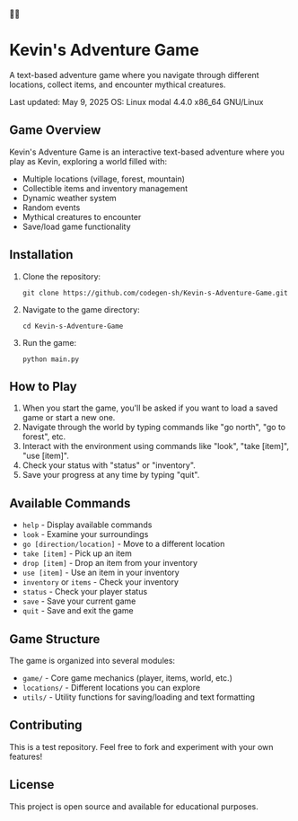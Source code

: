 🌈🌈
# Kevin's Adventure Game

A text-based adventure game where you navigate through different locations, collect items, and encounter mythical creatures.

Last updated: May 9, 2025
OS: Linux modal 4.4.0 x86_64 GNU/Linux

## Game Overview

Kevin's Adventure Game is an interactive text-based adventure where you play as Kevin, exploring a world filled with:
- Multiple locations (village, forest, mountain)
- Collectible items and inventory management
- Dynamic weather system
- Random events
- Mythical creatures to encounter
- Save/load game functionality

## Installation

1. Clone the repository:
   ```
   git clone https://github.com/codegen-sh/Kevin-s-Adventure-Game.git
   ```

2. Navigate to the game directory:
   ```
   cd Kevin-s-Adventure-Game
   ```

3. Run the game:
   ```
   python main.py
   ```

## How to Play

1. When you start the game, you'll be asked if you want to load a saved game or start a new one.
2. Navigate through the world by typing commands like "go north", "go to forest", etc.
3. Interact with the environment using commands like "look", "take [item]", "use [item]".
4. Check your status with "status" or "inventory".
5. Save your progress at any time by typing "quit".

## Available Commands

- `help` - Display available commands
- `look` - Examine your surroundings
- `go [direction/location]` - Move to a different location
- `take [item]` - Pick up an item
- `drop [item]` - Drop an item from your inventory
- `use [item]` - Use an item in your inventory
- `inventory` or `items` - Check your inventory
- `status` - Check your player status
- `save` - Save your current game
- `quit` - Save and exit the game

## Game Structure

The game is organized into several modules:
- `game/` - Core game mechanics (player, items, world, etc.)
- `locations/` - Different locations you can explore
- `utils/` - Utility functions for saving/loading and text formatting

## Contributing

This is a test repository. Feel free to fork and experiment with your own features!

## License

This project is open source and available for educational purposes.

